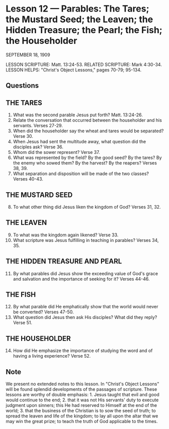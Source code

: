 # Lesson 12 — Parables: The Tares; the Mustard Seed; the Leaven; the Hidden Treasure; the Pearl; the Fish; the Householder

SEPTEMBER 18, 1909

LESSON SCRIPTURE: Matt. 13:24-53.
RELATED SCRIPTURE: Mark 4:30-34.
LESSON HELPS: "Christ's Object Lessons," pages 70-79; 95-134.

## Questions

## THE TARES

1. What was the second parable Jesus put forth? Matt. 13:24-26.
2. Relate the conversation that occurred between the householder and his servants. Verses 27-29.
3. When did the householder say the wheat and tares would be separated? Verse 30.
4. When Jesus had sent the multitude away, what question did the disciples ask? Verse 36.
5. Whom did the sower represent? Verse 37.
6. What was represented by the field? By the good seed? By the tares? By the enemy who sowed them? By the harvest? By the reapers? Verses 38, 39.
7. What separation and disposition will be made of the two classes? Verses 40-43.

## THE MUSTARD SEED

8. To what other thing did Jesus liken the kingdom of God? Verses 31, 32.

## THE LEAVEN

9. To what was the kingdom again likened? Verse 33.
10. What scripture was Jesus fulfilling in teaching in parables? Verses 34, 35.

## THE HIDDEN TREASURE AND PEARL

11. By what parables did Jesus show the exceeding value of God's grace and salvation and the importance of seeking for it? Verses 44-46.

## THE FISH

12. By what parable did He emphatically show that the world would never be converted? Verses 47-50.
13. What question did Jesus then ask His disciples? What did they reply? Verse 51.

## THE HOUSEHOLDER

14. How did He emphasize the importance of studying the word and of having a living experience? Verse 52.

## Note

We present no extended notes to this lesson. In "Christ's Object Lessons" will be found splendid developments of the passages of scripture. These lessons are worthy of double emphasis: 1. Jesus taught that evil and good would continue to the end; 2. that it was not His servants' duty to execute judgment upon sinners; this He had reserved to Himself at the end of the world; 3. that the business of the Christian is to sow the seed of truth; to spread the leaven and life of the kingdom; to lay all upon the altar that we may win the great prize; to teach the truth of God applicable to the times.